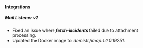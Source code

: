 
#### Integrations
##### Mail Listener v2
- Fixed an issue where ***fetch-incidents*** failed due to attachment processing.
- Updated the Docker image to: *demisto/imap:1.0.0.19251*.
